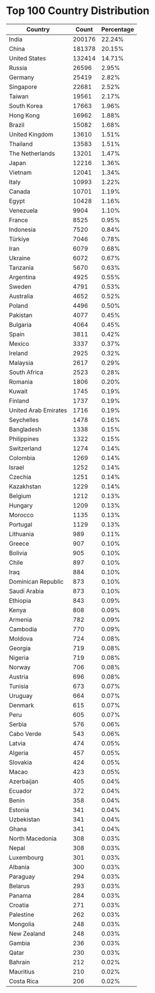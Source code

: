 # Top 100 Country Distribution
| Country | Count | Percentage |
|----|----|----|
| India | 200176 | 22.24% |
| China | 181378 | 20.15% |
| United States | 132414 | 14.71% |
| Russia | 26596 | 2.95% |
| Germany | 25419 | 2.82% |
| Singapore | 22681 | 2.52% |
| Taiwan | 19561 | 2.17% |
| South Korea | 17663 | 1.96% |
| Hong Kong | 16962 | 1.88% |
| Brazil | 15082 | 1.68% |
| United Kingdom | 13610 | 1.51% |
| Thailand | 13583 | 1.51% |
| The Netherlands | 13201 | 1.47% |
| Japan | 12216 | 1.36% |
| Vietnam | 12041 | 1.34% |
| Italy | 10993 | 1.22% |
| Canada | 10701 | 1.19% |
| Egypt | 10428 | 1.16% |
| Venezuela | 9904 | 1.10% |
| France | 8525 | 0.95% |
| Indonesia | 7520 | 0.84% |
| Türkiye | 7046 | 0.78% |
| Iran | 6079 | 0.68% |
| Ukraine | 6072 | 0.67% |
| Tanzania | 5670 | 0.63% |
| Argentina | 4925 | 0.55% |
| Sweden | 4791 | 0.53% |
| Australia | 4652 | 0.52% |
| Poland | 4496 | 0.50% |
| Pakistan | 4077 | 0.45% |
| Bulgaria | 4064 | 0.45% |
| Spain | 3811 | 0.42% |
| Mexico | 3337 | 0.37% |
| Ireland | 2925 | 0.32% |
| Malaysia | 2617 | 0.29% |
| South Africa | 2523 | 0.28% |
| Romania | 1806 | 0.20% |
| Kuwait | 1745 | 0.19% |
| Finland | 1737 | 0.19% |
| United Arab Emirates | 1716 | 0.19% |
| Seychelles | 1478 | 0.16% |
| Bangladesh | 1338 | 0.15% |
| Philippines | 1322 | 0.15% |
| Switzerland | 1274 | 0.14% |
| Colombia | 1269 | 0.14% |
| Israel | 1252 | 0.14% |
| Czechia | 1251 | 0.14% |
| Kazakhstan | 1229 | 0.14% |
| Belgium | 1212 | 0.13% |
| Hungary | 1209 | 0.13% |
| Morocco | 1135 | 0.13% |
| Portugal | 1129 | 0.13% |
| Lithuania | 989 | 0.11% |
| Greece | 907 | 0.10% |
| Bolivia | 905 | 0.10% |
| Chile | 897 | 0.10% |
| Iraq | 884 | 0.10% |
| Dominican Republic | 873 | 0.10% |
| Saudi Arabia | 873 | 0.10% |
| Ethiopia | 843 | 0.09% |
| Kenya | 808 | 0.09% |
| Armenia | 782 | 0.09% |
| Cambodia | 770 | 0.09% |
| Moldova | 724 | 0.08% |
| Georgia | 719 | 0.08% |
| Nigeria | 719 | 0.08% |
| Norway | 706 | 0.08% |
| Austria | 696 | 0.08% |
| Tunisia | 673 | 0.07% |
| Uruguay | 664 | 0.07% |
| Denmark | 615 | 0.07% |
| Peru | 605 | 0.07% |
| Serbia | 576 | 0.06% |
| Cabo Verde | 543 | 0.06% |
| Latvia | 474 | 0.05% |
| Algeria | 457 | 0.05% |
| Slovakia | 424 | 0.05% |
| Macao | 423 | 0.05% |
| Azerbaijan | 405 | 0.04% |
| Ecuador | 372 | 0.04% |
| Benin | 358 | 0.04% |
| Estonia | 341 | 0.04% |
| Uzbekistan | 341 | 0.04% |
| Ghana | 341 | 0.04% |
| North Macedonia | 308 | 0.03% |
| Nepal | 308 | 0.03% |
| Luxembourg | 301 | 0.03% |
| Albania | 300 | 0.03% |
| Paraguay | 294 | 0.03% |
| Belarus | 293 | 0.03% |
| Panama | 284 | 0.03% |
| Croatia | 271 | 0.03% |
| Palestine | 262 | 0.03% |
| Mongolia | 248 | 0.03% |
| New Zealand | 248 | 0.03% |
| Gambia | 236 | 0.03% |
| Qatar | 230 | 0.03% |
| Bahrain | 212 | 0.02% |
| Mauritius | 210 | 0.02% |
| Costa Rica | 206 | 0.02% |
